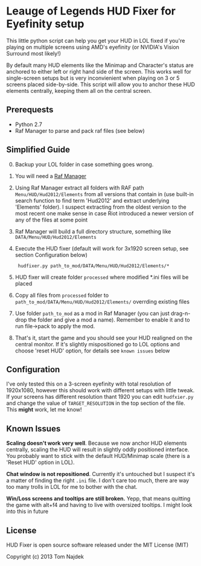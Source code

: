 Leauge of Legends HUD Fixer for Eyefinity setup
=======================
This little python script can help you get your HUD in LOL fixed if you're playing on multiple screens using AMD's eyefinity (or NVIDIA's Vision Surround most likely!)

By default many HUD elements like the Minimap and Character's status are anchored to either left or right hand side of the screen. This works well for single-screen setups but is very inconvienient when playing on 3 or 5 screens placed side-by-side. This script will allow you to anchor these HUD elements centrally, keeping them all on the central screen.

Prerequests
-----------

* Python 2.7
* Raf Manager to parse and pack raf files (see below)

Simplified Guide
------------------

0. Backup your LOL folder in case something goes wrong.
1. You will need a [Raf Manager](http://www.itzwarty.com/raf/)
2. Using Raf Manager extract all folders with RAF path `Menu/HUD/Hud2012/Elements` from all versions that contain in (use built-in search function to find term 'Hud2012' and extract underlying 'Elements' folder). I suspect extracting from the oldest version to the most recent one make sense in case Riot introduced a newer version of any of the files at some point
3. Raf Manager will build a full directory structure, something like `DATA/Menu/HUD/Hud2012/Elements`
4. Execute the HUD fixer (default will work for 3x1920 screen setup, see section Configuration below)

        hudfixer.py path_to_mod/DATA/Menu/HUD/Hud2012/Elements/*

5. HUD fixer will create folder `processed` where modified *.ini files will be placed
6. Copy all files from `processed` folder to `path_to_mod/DATA/Menu/HUD/Hud2012/Elements/` overrding existing files
7. Use folder `path_to_mod` as a mod in Raf Manager (you can just drag-n-drop the folder and give a mod a name). Remember to enable it and to run file->pack to apply the mod.
8. That's it, start the game and you should see your HUD realigned on the central monitor. If it's slightly mispositioned go to LOL options and choose 'reset HUD' option, for details see `known issues` below

Configuration
-------------

I've only tested this on a 3-screen eyefinity with total resolution of 1920x1080, however this should work with different setups with little tweak. If your screens has different resolution thant 1920 you can edit `hudfxier.py` and change the value of `TARGET_RESOLUTION` in the top section of the file. This **might** work, let me know!

Known Issues
------------

**Scaling doesn't work very well**. Because we now anchor HUD elements centrally, scaling the HUD will result in slightly oddly positioned interface. You probably want to stick with the default HUD/Minimap scale (there is a 'Reset HUD' option in LOL).

**Chat window is not repositioned**. Currently it's untouched but I suspect it's a matter of finding the right `.ini` file. I don't care too much, there are way too many trolls in LOL for me to bother with the chat.

**Win/Loss screens and tooltips are still broken.** Yepp, that means quitting the game with alt+f4 and having to live with oversized tooltips. I might look into this in future

License
-------
HUD Fixer is open source software released under the MIT License (MIT)

Copyright (c) 2013 Tom Najdek


